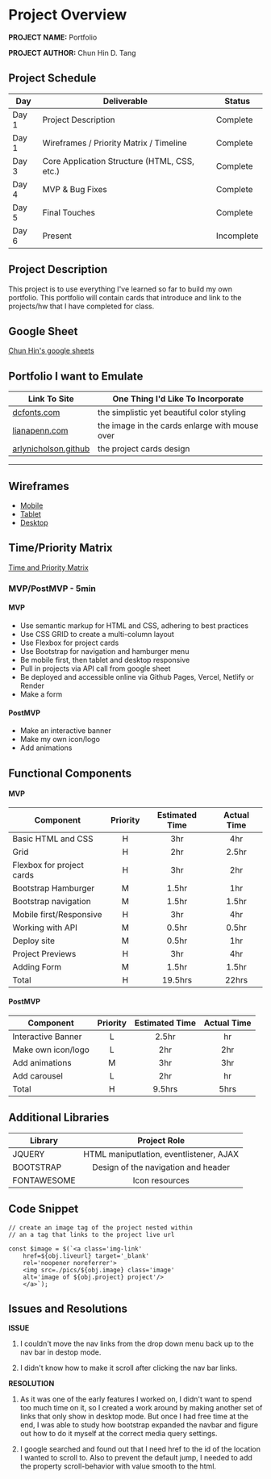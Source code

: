 # Project Overview

**PROJECT NAME:** Portfolio

**PROJECT AUTHOR:** Chun Hin D. Tang

## Project Schedule

<!-- This schedule will be used to keep track of your progress throughout the week and align with our expectations.  

You are **responsible** for scheduling time with your squad to seek approval for each deliverable by the end of the corresponding day, excluding `Saturday` and `Sunday`. -->

|  Day | Deliverable | Status
|---|---| ---|
|Day 1| Project Description | Complete
|Day 1| Wireframes / Priority Matrix / Timeline | Complete
|Day 3| Core Application Structure (HTML, CSS, etc.) | Complete
|Day 4| MVP & Bug Fixes | Complete
|Day 5| Final Touches | Complete
|Day 6| Present | Incomplete


## Project Description

This project is to use everything I've learned so far to build my own portfolio.  This portfolio will contain cards that introduce and link to the projects/hw that I have completed for class.

## Google Sheet

[Chun Hin's google sheets](https://docs.google.com/spreadsheets/d/1gG9ADNvPO4dN1fL4r-pTxV-QYtfJ_8SZyhzLTCyNzq8/edit#gid=0)

## Portfolio I want to Emulate

<!-- Search and compare at least 3 profile web sites.  Record your findings in the table below and include some aspect of the site that you would like to incorporate into your own site. -->

Link To Site  | One Thing I'd Like To Incorporate | 
| ------------- | ------------- |
| [dcfonts.com](https://www.dcfonts.com/)| the simplistic yet beautiful color styling
|[lianapenn.com](https://www.lianapenn.com/) | the image in the cards enlarge with mouse over |
| [arlynicholson.github](https://carlynicholson.github.io/portfolio/) |  the project cards design
---

## Wireframes

<!-- Upload images of wireframe to cloudinary and add the link here with a description of the specific wireframe. Do not include the actual image and have it render on the page.   -->

- [Mobile](https://photos.app.goo.gl/qfJtrECupTCufYvbA)
- [Tablet](https://photos.app.goo.gl/pps3SFvhqTjvRVGz8)
- [Desktop](https://photos.app.goo.gl/QovRKePY5RiygNuHA)

<!-- Wireframing Resources:

- [Mockflow](https://mockflow.com/app/#Wireframe)
- [Figma](https://www.figma.com/) -->


## Time/Priority Matrix 

[Time and Priority Matrix](https://www.figma.com/proto/sFzFUC7FSsw6pgywgKfN8P/Time-Priority-Matrix?node-id=3%3A2&scaling=min-zoom&page-id=0%3A1)

<!-- Include a full list of features that have been prioritized based on the `Time and Priority` Matix.  This involves drawing a square.  In the middle of the square, on the x axis draw a line.  The most left part of the line should start with 0hrs and the end of the line should include 3hrs.  This line will be used to estimate how much time any one feature will take to complete.  -->

<!-- Now draw a vertical line on the y axis.  The top of this line should have `High` and the bottom `Low`.  This line will be used to assign a priority to to each feature you wish to include in the project.   -->

<!-- Now create a separate list starting with A and assign it one of the features.  Continue to assign each feature a letter.  Once complete add each letter to the matrix assigning based on what your feel it's prioirty is an how long it will take to implement. If any one feature takes longer than 3hrs to complete than break it down into smaller tasks and reassign them a new letter.  -->

<!-- Once complete tally up the time and determine how long the project will take to complete. Now break those features into MVP and PostMVP so you can guarantee you will have a fully functioning project to demo.  -->

### MVP/PostMVP - 5min

<!-- The functionality will then be divided into two separate lists: MPV and PostMVP.  Carefully decided what is placed into your MVP as the client will expect this functionality to be implemented upon project completion.   -->

#### MVP 

- Use semantic markup for HTML and CSS, adhering to best practices
- Use CSS GRID to create a multi-column layout
- Use Flexbox for project cards
- Use Bootstrap for navigation and hamburger menu
- Be mobile first, then tablet and desktop responsive
- Pull in projects via API call from google sheet
- Be deployed and accessible online via Github Pages, Vercel, Netlify or Render
- Make a form

#### PostMVP 

- Make an interactive banner
- Make my own icon/logo
- Add animations

## Functional Components

<!-- Based on the initial logic defined in the previous sections try and breakdown the logic further into functional components, and by that we mean functions.  Try and capture what logic would need to be defined if the game was broken down into the following categories.

Time frames are also key in the development cycle.  You have limited time to code all phases of the game.  Your estimates can then be used to evalute game possibilities based on time needed and the actual time you have before game must be submitted. It's always best to pad the time by a few hours so that you account for the unknown so add and additional hour or two to each component to play it safe. -->

#### MVP
| Component | Priority | Estimated Time | Actual Time |
| --- | :---: |  :---: | :---: | 
| Basic HTML and CSS | H | 3hr | 4hr |
| Grid | H | 2hr | 2.5hr |
| Flexbox for project cards| H | 3hr | 2hr |  
| Bootstrap Hamburger | M | 1.5hr | 1hr |
| Bootstrap navigation  | M | 1.5hr|  1.5hr | 
| Mobile first/Responsive| H | 3hr | 4hr|
| Working with API | M | 0.5hr | 0.5hr | 
| Deploy site | M | 0.5hr | 1hr |
| Project Previews | H | 3hr | 4hr |
| Adding Form | M | 1.5hr |  1.5hr |
| Total | H | 19.5hrs| 22hrs |

#### PostMVP
| Component | Priority | Estimated Time | Actual Time |
| --- | :---: |  :---: | :---: | 
| Interactive Banner | L | 2.5hr | hr |
| Make own icon/logo | L | 2hr | 2hr |
| Add animations | M | 3hr | 3hr |
| Add carousel | L | 2hr | hr |
| Total | H | 9.5hrs| 5hrs |

## Additional Libraries
 <!-- Use this section to list all supporting libraries and their role in the project.  -->

| Library | Project Role |
| --- | :---:|
| JQUERY | HTML maniputlation, eventlistener, AJAX |
| BOOTSTRAP | Design of the navigation and header |
| FONTAWESOME | Icon resources |

## Code Snippet

<!-- Use this section to include a brief code snippet of functionality that you are proud of an a brief description  

```
function reverse(string) {
	// here is the code to reverse a string of text
}
``` -->

	// create an image tag of the project nested within 
	// an a tag that links to the project live url

	const $image = $(`<a class='img-link' 
		href=${obj.liveurl} target='_blank' 
		rel='noopener noreferrer'> 
		<img src=./pics/${obj.image} class='image' 
		alt='image of ${obj.project} project'/> 
		</a>`);

## Issues and Resolutions
 <!-- Use this section to list of all major issues encountered and their resolution. -->

<!-- #### SAMPLE..... -->
<!-- **ERROR**: 
app.js:34 Uncaught SyntaxError: Unexpected identifier                                
**RESOLUTION**: 
Missing comma after first object in sources {} object -->

**ISSUE**
1. I couldn't move the nav links from the drop down menu back up to the nav bar in destop mode.

2. I didn't know how to make it scroll after clicking the nav bar links.

**RESOLUTION**
1. As it was one of the early features I worked on, I didn't want to spend too much time on it, so I created a work around by making another set of links that only show in desktop mode.  But once I had free time at the end, I was able to study how bootstrap expanded the navbar and figure out how to do it myself at the correct media query settings.

2. I google searched and found out that I need href to the id of the location I wanted to scroll to.  Also to prevent the default jump, I needed to add the property scroll-behavior with value smooth to the html.